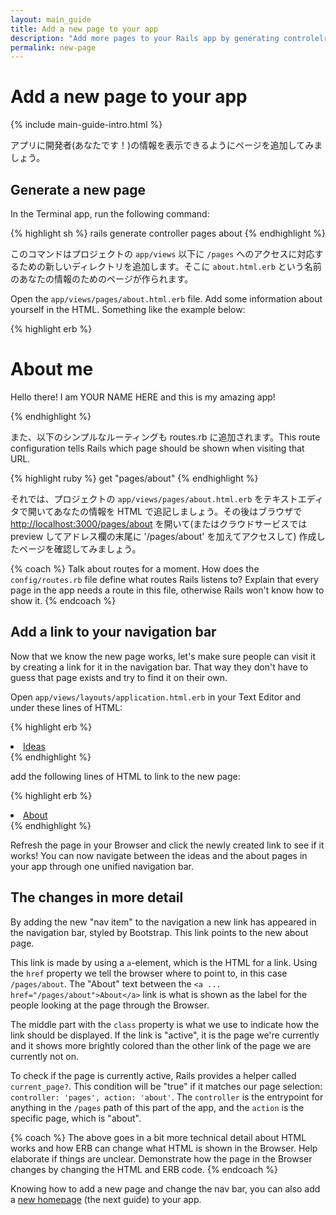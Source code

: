 ```yaml
---
layout: main_guide
title: Add a new page to your app
description: "Add more pages to your Rails app by generating controlelrs and changing routes."
permalink: new-page
---
```


# Add a new page to your app

{% include main-guide-intro.html %}

アプリに開発者(あなたです！)の情報を表示できるようにページを追加してみましょう。

## Generate a new page

In the Terminal app, run the following command:

{% highlight sh %}
rails generate controller pages about
{% endhighlight %}

このコマンドはプロジェクトの `app/views` 以下に `/pages` へのアクセスに対応するための新しいディレクトリを追加します。そこに `about.html.erb` という名前のあなたの情報のためのページが作られます。

Open the `app/views/pages/about.html.erb` file. Add some information about yourself in the HTML. Something like the example below:

{% highlight erb %}
<h1>About me</h1>
<p>Hello there! I am YOUR NAME HERE and this is my amazing app!</p>
{% endhighlight %}

また、以下のシンプルなルーティングも routes.rb に追加されます。This route configuration tells Rails which page should be shown when visiting that URL.

{% highlight ruby %}
get "pages/about"
{% endhighlight %}

それでは、プロジェクトの `app/views/pages/about.html.erb` をテキストエディタで開いてあなたの情報を HTML で追記しましょう。その後はブラウザで <http://localhost:3000/pages/about> を開いて(またはクラウドサービスでは preview してアドレス欄の末尾に '/pages/about' を加えてアクセスして) 作成したページを確認してみましょう。

{% coach %}
Talk about routes for a moment. How does the `config/routes.rb` file define what routes Rails listens to? Explain that every page in the app needs a route in this file, otherwise Rails won't know how to show it.
{% endcoach %}

## Add a link to your navigation bar

Now that we know the new page works, let's make sure people can visit it by creating a link for it in the navigation bar. That way they don't have to guess that page exists and try to find it on their own.

Open `app/views/layouts/application.html.erb` in your Text Editor and under these lines of HTML:

{% highlight erb %}
<li class="nav-item">
  <a class="nav-link <%= 'active' if current_page?(controller: 'ideas') %>" href="/ideas">Ideas</a>
</li>
{% endhighlight %}

add the following lines of HTML to link to the new page:

{% highlight erb %}
<li class="nav-item">
  <a class="nav-link <%= 'active' if current_page?(controller: 'pages', action: 'about') %>" href="/pages/about">About</a>
</li>
{% endhighlight %}

Refresh the page in your Browser and click the newly created link to see if it works! You can now navigate between the ideas and the about pages in your app through one unified navigation bar.

## The changes in more detail

By adding the new "nav item" to the navigation a new link has appeared in the navigation bar, styled by Bootstrap. This link points to the new about page.

This link is made by using a `a`-element, which is the HTML for a link. Using the `href` property we tell the browser where to point to, in this case `/pages/about`. The "About" text between the `<a ... href="/pages/about">About</a>` link is what is shown as the label for the people looking at the page through the Browser.

The middle part with the `class` property is what we use to indicate how the link should be displayed. If the link is "active", it is the page we're currently and it shows more brightly colored than the other link of the page we are currently not on.

To check if the page is currently active, Rails provides a helper called `current_page?`. This condition will be "true" if it matches our page selection: `controller: 'pages', action: 'about'`. The `controller` is the entrypoint for anything in the `/pages` path of this part of the app, and the `action` is the specific page, which is "about".

{% coach %}
The above goes in a bit more technical detail about HTML works and how ERB can change what HTML is shown in the Browser. Help elaborate if things are unclear. Demonstrate how the page in the Browser changes by changing the HTML and ERB code.
{% endcoach %}

Knowing how to add a new page and change the nav bar, you can also add a [new homepage](/new-homepage) (the next guide) to your app.
